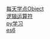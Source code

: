 <a href="https://github.com/qw789/blogs/issues/1">每天学点Object</a><br/>
<a href="https://github.com/qw789/blogs/issues/2">逻辑运算符</a><br/>
<a href="https://github.com/qw789/blogs/issues/3">py学习</a><br/>
<a href="https://github.com/qw789/blogs/issues/4">es6</a>
